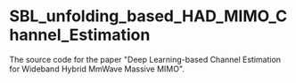 # SBL_unfolding_based_HAD_MIMO_Channel_Estimation
The source code for the paper "Deep Learning-based Channel Estimation for Wideband Hybrid MmWave Massive MIMO".
